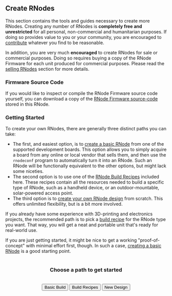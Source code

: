 [title]: <> (Replicate)
## Create RNodes
This section contains the tools and guides necessary to create more RNodes. Creating any number of RNodes is **completely free and unrestricted** for all personal, non-commercial and humanitarian purposes. If doing so provides value to you or your community, you are encouraged to [contribute](./contribute.html) whatever you find to be reasonable.

In addition, you are very much **encouraged** to create RNodes for sale or commercial purposes. Doing so requires buying a copy of the RNode Firmware for each unit produced for commercial purposes. Please read the [selling RNodes]({ASSET_PATH}sell_rnodes.html) section for more details.

### Firmware Source Code
If you would like to inspect or compile the RNode Firmware source code yourself, you can download a copy of the [RNode Firmware source-code]({ASSET_PATH}rnode_firmware.zip) stored in this RNode.

### Getting Started
To create your own RNodes, there are generally three distinct paths you can take:

- The first, and easiest option, is to [create a basic RNode]({ASSET_PATH}guides/install_firmware.html) from one of the supported development boards. This option allows you to simply acquire a board from any online or local vendor that sells them, and then use the `rnodeconf` program to automatically turn it into an RNode. Such an RNode will be functionally equivalent to the other options, but might lack some niceties.
- The second option is to use one of the [RNode Build Recipes]({ASSET_PATH}recipes.html) included here. These recipes contain all the resources needed to build a specific type of RNode, such as a handheld device, or an outdoor-mountable, solar-powered access point.
- The third option is to [create your own RNode design]({ASSET_PATH}guides/make_rnodes.html) from scratch. This offers unlimited flexibility, but is a bit more involved.

If you already have some experience with 3D-printing and electronics projects, the recommended path is to pick a [build recipe]({ASSET_PATH}recipes.html) for the RNode type you want. That way, you will get a neat and portable unit that's ready for real-world use.

If you are just getting started, it might be nice to get a working "proof-of-concept" with minimal effort first, though. In such a case, [creating a basic RNode]({ASSET_PATH}guides/install_firmware.html) is a good starting point.
<br/><br/>
<center>
<h3>Choose a path to get started</h3>
<br/>
<a href="{ASSET_PATH}guides/install_firmware.html"><button type="button" id="task-rns">Basic Build</button></a>
<a href="{ASSET_PATH}recipes.html"><button type="button" id="task-rns">Build Recipes</button></a>
<a href="{ASSET_PATH}guides/make_rnodes.html"><button type="button" id="task-rns">New Design</button></a>
</center>

